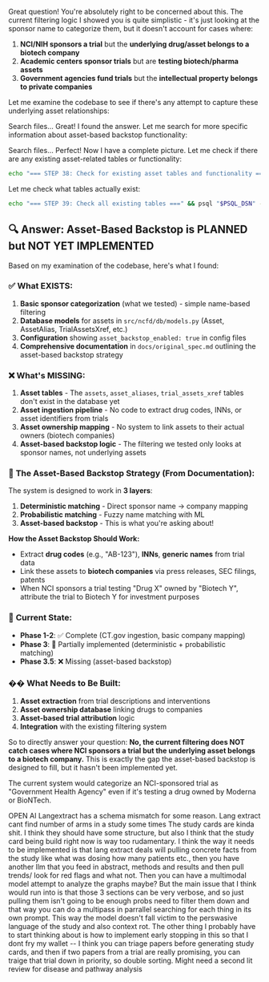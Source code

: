 Great question! You're absolutely right to be concerned about this. The current filtering logic I showed you is quite simplistic - it's just looking at the sponsor name to categorize them, but it doesn't account for cases where:

1. **NCI/NIH sponsors a trial** but the **underlying drug/asset belongs to a biotech company**
2. **Academic centers sponsor trials** but are **testing biotech/pharma assets**
3. **Government agencies fund trials** but the **intellectual property belongs to private companies**

Let me examine the codebase to see if there's any attempt to capture these underlying asset relationships:

Search files...
Great! I found the answer. Let me search for more specific information about asset-based backstop functionality:

Search files...
Perfect! Now I have a complete picture. Let me check if there are any existing asset-related tables or functionality:

```bash
echo "=== STEP 38: Check for existing asset tables and functionality ===" && psql "$PSQL_DSN" -c "\dt" | grep -i asset
```
Let me check what tables actually exist:

```bash
echo "=== STEP 39: Check all existing tables ===" && psql "$PSQL_DSN" -c "\dt"
```
## 🔍 **Answer: Asset-Based Backstop is PLANNED but NOT YET IMPLEMENTED**

Based on my examination of the codebase, here's what I found:

### ✅ **What EXISTS:**
1. **Basic sponsor categorization** (what we tested) - simple name-based filtering
2. **Database models** for assets in `src/ncfd/db/models.py` (Asset, AssetAlias, TrialAssetsXref, etc.)
3. **Configuration** showing `asset_backstop_enabled: true` in config files
4. **Comprehensive documentation** in `docs/original_spec.md` outlining the asset-based backstop strategy

### ❌ **What's MISSING:**
1. **Asset tables** - The `assets`, `asset_aliases`, `trial_assets_xref` tables don't exist in the database yet
2. **Asset ingestion pipeline** - No code to extract drug codes, INNs, or asset identifiers from trials
3. **Asset ownership mapping** - No system to link assets to their actual owners (biotech companies)
4. **Asset-based backstop logic** - The filtering we tested only looks at sponsor names, not underlying assets

### 🎯 **The Asset-Based Backstop Strategy (From Documentation):**

The system is designed to work in **3 layers**:

1. **Deterministic matching** - Direct sponsor name → company mapping
2. **Probabilistic matching** - Fuzzy name matching with ML
3. **Asset-based backstop** - This is what you're asking about!

**How the Asset Backstop Should Work:**
- Extract **drug codes** (e.g., "AB-123"), **INNs**, **generic names** from trial data
- Link these assets to **biotech companies** via press releases, SEC filings, patents
- When NCI sponsors a trial testing "Drug X" owned by "Biotech Y", attribute the trial to Biotech Y for investment purposes

### 🚧 **Current State:**
- **Phase 1-2**: ✅ Complete (CT.gov ingestion, basic company mapping)
- **Phase 3**: 🚧 Partially implemented (deterministic + probabilistic matching)
- **Phase 3.5**: ❌ Missing (asset-based backstop)

### �� **What Needs to Be Built:**
1. **Asset extraction** from trial descriptions and interventions
2. **Asset ownership database** linking drugs to companies
3. **Asset-based trial attribution** logic
4. **Integration** with the existing filtering system

So to directly answer your question: **No, the current filtering does NOT catch cases where NCI sponsors a trial but the underlying asset belongs to a biotech company.** This is exactly the gap the asset-based backstop is designed to fill, but it hasn't been implemented yet.

The current system would categorize an NCI-sponsored trial as "Government Health Agency" even if it's testing a drug owned by Moderna or BioNTech.


OPEN AI Langextract has a schema mismatch for some reason.
Lang extract cant find number of arms in a study some times 
The study cards are kinda shit. I think they should have some structure, but also I think that the study card being build right now is way too rudamentary. 
I think the way it needs to be implemented is that lang extract deals will pulling concrete facts from the study like what was dosing how many patients etc., then you have another llm that you feed in abstract, methods and results and then pull trends/ look for red flags and what not. Then you can have a multimodal model attempt to analyze the graphs maybe? But the main issue that I think would run into is that those 3 sections can be very verbose, and so just pulling them isn't going to be enough probs need to filter them down and that way you can do a multipass in parrallel searching for each thing in its own prompt. This way the model doesn't fall victim to the perswasive language of the study and also context rot. 
The other thing I probably have to start thinking about is how to implement early stopping in this so that I dont fry my wallet -- I think you can triage papers before generating study cards, and then if two papers from a trial are really promising, you can traige that trial down in priority, so double sorting.
Might need a second lit review for disease and pathway analysis 
